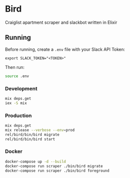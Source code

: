 # Bird

Craiglist apartment scraper and slackbot written in Elixir

## Running

Before running, create a `.env` file with your Slack API Token:

```
export SLACK_TOKEN="<TOKEN>"
```

Then run:

```bash
source .env
```

### Development

```bash
mix deps.get
iex -S mix
```

### Production

```bash
mix deps.get
mix release --verbose --env=prod
rel/bird/bin/bird migrate
rel/bird/bin/bird start
```

### Docker

```bash
docker-compose up -d --build
docker-compose run scraper ./bin/bird migrate
docker-compose run scraper ./bin/bird foreground
```
